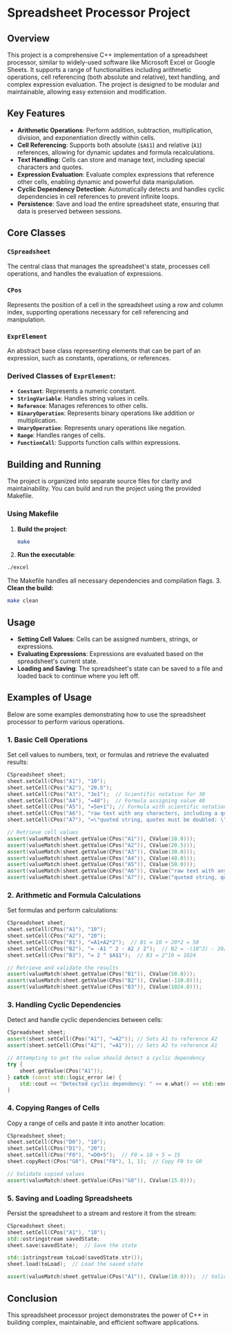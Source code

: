 # **Spreadsheet Processor Project** 

## **Overview**

This project is a comprehensive C++ implementation of a spreadsheet processor, similar to widely-used software like Microsoft Excel or Google Sheets. It supports a range of functionalities including arithmetic operations, cell referencing (both absolute and relative), text handling, and complex expression evaluation. The project is designed to be modular and maintainable, allowing easy extension and modification.

## **Key Features**

- **Arithmetic Operations**: Perform addition, subtraction, multiplication, division, and exponentiation directly within cells.
- **Cell Referencing**: Supports both absolute (`$A$1`) and relative (`A1`) references, allowing for dynamic updates and formula recalculations.
- **Text Handling**: Cells can store and manage text, including special characters and quotes.
- **Expression Evaluation**: Evaluate complex expressions that reference other cells, enabling dynamic and powerful data manipulation.
- **Cyclic Dependency Detection**: Automatically detects and handles cyclic dependencies in cell references to prevent infinite loops.
- **Persistence**: Save and load the entire spreadsheet state, ensuring that data is preserved between sessions.

## **Core Classes**

### **`CSpreadsheet`**
The central class that manages the spreadsheet's state, processes cell operations, and handles the evaluation of expressions.

### **`CPos`**
Represents the position of a cell in the spreadsheet using a row and column index, supporting operations necessary for cell referencing and manipulation.

### **`ExprElement`**
An abstract base class representing elements that can be part of an expression, such as constants, operations, or references.

### **Derived Classes of `ExprElement`**:
- **`Constant`**: Represents a numeric constant.
- **`StringVariable`**: Handles string values in cells.
- **`Reference`**: Manages references to other cells.
- **`BinaryOperation`**: Represents binary operations like addition or multiplication.
- **`UnaryOperation`**: Represents unary operations like negation.
- **`Range`**: Handles ranges of cells.
- **`FunctionCall`**: Supports function calls within expressions.

## **Building and Running**

The project is organized into separate source files for clarity and maintainability. You can build and run the project using the provided Makefile.

### **Using Makefile**

1. **Build the project**:
   ```bash
   make
   ```
2. **Run the executable**:
```bash
./excel
```
The Makefile handles all necessary dependencies and compilation flags.
3. **Clean the build:**
```bash
make clean
```

## **Usage**

- **Setting Cell Values**: Cells can be assigned numbers, strings, or expressions.
- **Evaluating Expressions**: Expressions are evaluated based on the spreadsheet's current state.
- **Loading and Saving**: The spreadsheet's state can be saved to a file and loaded back to continue where you left off.

## Examples of Usage

Below are some examples demonstrating how to use the spreadsheet processor to perform various operations.

### 1. Basic Cell Operations

Set cell values to numbers, text, or formulas and retrieve the evaluated results:

```cpp
CSpreadsheet sheet;
sheet.setCell(CPos("A1"), "10");
sheet.setCell(CPos("A2"), "20.5");
sheet.setCell(CPos("A3"), "3e1");  // Scientific notation for 30
sheet.setCell(CPos("A4"), "=40");  // Formula assigning value 40
sheet.setCell(CPos("A5"), "=5e+1"); // Formula with scientific notation
sheet.setCell(CPos("A6"), "raw text with any characters, including a quote \" or a newline\n");
sheet.setCell(CPos("A7"), "=\"quoted string, quotes must be doubled: \"\". Moreover, backslashes are needed for C++.\"");

// Retrieve cell values
assert(valueMatch(sheet.getValue(CPos("A1")), CValue(10.0)));
assert(valueMatch(sheet.getValue(CPos("A2")), CValue(20.5)));
assert(valueMatch(sheet.getValue(CPos("A3")), CValue(30.0)));
assert(valueMatch(sheet.getValue(CPos("A4")), CValue(40.0)));
assert(valueMatch(sheet.getValue(CPos("A5")), CValue(50.0)));
assert(valueMatch(sheet.getValue(CPos("A6")), CValue("raw text with any characters, including a quote \" or a newline\n")));
assert(valueMatch(sheet.getValue(CPos("A7")), CValue("quoted string, quotes must be doubled: \". Moreover, backslashes are needed for C++.")));
```
### 2. Arithmetic and Formula Calculations
Set formulas and perform calculations:
```cpp
CSpreadsheet sheet;
sheet.setCell(CPos("A1"), "10");
sheet.setCell(CPos("A2"), "20");
sheet.setCell(CPos("B1"), "=A1+A2*2");  // B1 = 10 + 20*2 = 50
sheet.setCell(CPos("B2"), "= -A1 ^ 2 - A2 / 2");  // B2 = -(10^2) - 20/2 = -110
sheet.setCell(CPos("B3"), "= 2 ^ $A$1");  // B3 = 2^10 = 1024

// Retrieve and validate the results
assert(valueMatch(sheet.getValue(CPos("B1")), CValue(50.0)));
assert(valueMatch(sheet.getValue(CPos("B2")), CValue(-110.0)));
assert(valueMatch(sheet.getValue(CPos("B3")), CValue(1024.0)));
```
### 3. Handling Cyclic Dependencies
Detect and handle cyclic dependencies between cells:
```cpp
CSpreadsheet sheet;
assert(sheet.setCell(CPos("A1"), "=A2")); // Sets A1 to reference A2
assert(sheet.setCell(CPos("A2"), "=A1")); // Sets A2 to reference A1

// Attempting to get the value should detect a cyclic dependency
try {
    sheet.getValue(CPos("A1"));
} catch (const std::logic_error &e) {
    std::cout << "Detected cyclic dependency: " << e.what() << std::endl;
}
```
### 4. Copying Ranges of Cells
Copy a range of cells and paste it into another location:
```cpp
CSpreadsheet sheet;
sheet.setCell(CPos("D0"), "10");
sheet.setCell(CPos("D1"), "20");
sheet.setCell(CPos("F0"), "=D0+5");  // F0 = 10 + 5 = 15
sheet.copyRect(CPos("G0"), CPos("F0"), 1, 1);  // Copy F0 to G0

// Validate copied values
assert(valueMatch(sheet.getValue(CPos("G0")), CValue(15.0)));
```
### 5. Saving and Loading Spreadsheets
Persist the spreadsheet to a stream and restore it from the stream:
```cpp
CSpreadsheet sheet;
sheet.setCell(CPos("A1"), "10");
std::ostringstream savedState;
sheet.save(savedState);  // Save the state

std::istringstream toLoad(savedState.str());
sheet.load(toLoad);  // Load the saved state

assert(valueMatch(sheet.getValue(CPos("A1")), CValue(10.0)));  // Validate restored value
```
## Conclusion
This spreadsheet processor project demonstrates the power of C++ in building complex, maintainable, and efficient software applications.
